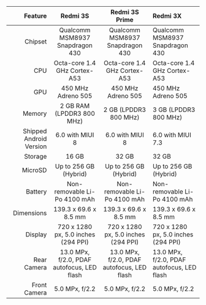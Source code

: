 Feature                 | Redmi 3S                                   | Redmi 3S Prime                             | Redmi 3X                                    |
-----------------------:|:------------------------------------------:|:------------------------------------------:|:--------------------------------------------|
Chipset                 | Qualcomm MSM8937 Snapdragon 430            | Qualcomm MSM8937 Snapdragon 430            | Qualcomm MSM8937 Snapdragon 430             |
CPU                     | Octa-core 1.4 GHz Cortex-A53               | Octa-core 1.4 GHz Cortex-A53               | Octa-core 1.4 GHz Cortex-A53                |
GPU                     | 450 MHz Adreno 505                         | 450 MHz Adreno 505                         | 450 MHz Adreno 505                          |
Memory                  | 2 GB RAM (LPDDR3 800 MHz)                  | 2 GB (LPDDR3 800 MHz)                      | 3 GB (LPDDR3 800 MHz)                       |
Shipped Android Version | 6.0 with MIUI 8                            | 6.0 with MIUI 8                            | 6.0 with MIUI 7.3                           |
Storage                 | 16 GB                                      | 32 GB                                      | 32 GB                                       |
MicroSD                 | Up to 256 GB (Hybrid)                      | Up to 256 GB (Hybrid)                      | Up to 256 GB (Hybrid)                       |
Battery                 | Non-removable Li-Po 4100 mAh               | Non-removable Li-Po 4100 mAh               | Non-removable Li-Po 4100 mAh                |
Dimensions              | 139.3 x 69.6 x 8.5 mm                      | 139.3 x 69.6 x 8.5 mm                      | 139.3 x 69.6 x 8.5 mm                       |
Display                 | 720 x 1280 px, 5.0 inches (294 PPI)        | 720 x 1280 px, 5.0 inches (294 PPI)        | 720 x 1280 px, 5.0 inches (294 PPI)         |
Rear Camera             | 13.0 MPx, f/2.0, PDAF autofocus, LED flash | 13.0 MPx, f/2.0, PDAF autofocus, LED flash | 13.0 MPx, f/2.0, PDAF autofocus, LED flash  |
Front Camera            | 5.0 MPx, f/2.2                             | 5.0 MPx, f/2.2                             | 5.0 MPx, f/2.2                              |
